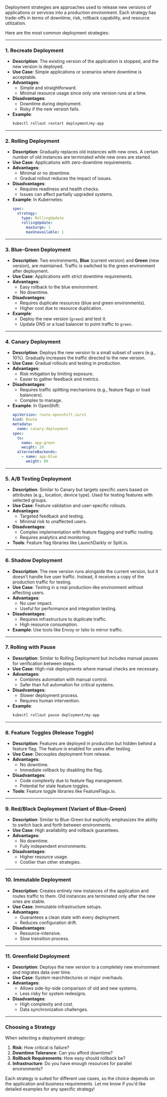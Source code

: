 Deployment strategies are approaches used to release new versions of applications or services into a production environment. Each strategy has trade-offs in terms of downtime, risk, rollback capability, and resource utilization.

Here are the most common deployment strategies:

---

### 1. **Recreate Deployment**

- **Description**: The existing version of the application is stopped, and the new version is deployed.
- **Use Case**: Simple applications or scenarios where downtime is acceptable.
- **Advantages**:
  - Simple and straightforward.
  - Minimal resource usage since only one version runs at a time.
- **Disadvantages**:
  - Downtime during deployment.
  - Risky if the new version fails.
- **Example**:
  ```bash
  kubectl rollout restart deployment/my-app
  ```

---

### 2. **Rolling Deployment**

- **Description**: Gradually replaces old instances with new ones. A certain number of old instances are terminated while new ones are started.
- **Use Case**: Applications with zero-downtime requirements.
- **Advantages**:
  - Minimal or no downtime.
  - Gradual rollout reduces the impact of issues.
- **Disadvantages**:
  - Requires readiness and health checks.
  - Issues can affect partially upgraded systems.
- **Example**:
  In Kubernetes:
  ```yaml
  spec:
    strategy:
      type: RollingUpdate
      rollingUpdate:
        maxSurge: 1
        maxUnavailable: 1
  ```

---

### 3. **Blue-Green Deployment**

- **Description**: Two environments, **Blue** (current version) and **Green** (new version), are maintained. Traffic is switched to the green environment after deployment.
- **Use Case**: Applications with strict downtime requirements.
- **Advantages**:
  - Easy rollback to the blue environment.
  - No downtime.
- **Disadvantages**:
  - Requires duplicate resources (blue and green environments).
  - Higher cost due to resource duplication.
- **Example**:
  - Deploy the new version (`green`) and test it.
  - Update DNS or a load balancer to point traffic to `green`.

---

### 4. **Canary Deployment**

- **Description**: Deploys the new version to a small subset of users (e.g., 10%). Gradually increases the traffic directed to the new version.
- **Use Case**: Gradual rollouts and testing in production.
- **Advantages**:
  - Risk mitigation by limiting exposure.
  - Easier to gather feedback and metrics.
- **Disadvantages**:
  - Requires traffic splitting mechanisms (e.g., feature flags or load balancers).
  - Complex to manage.
- **Example**:
  In OpenShift:
  ```yaml
  apiVersion: route.openshift.io/v1
  kind: Route
  metadata:
    name: canary-deployment
  spec:
    to:
      name: app-green
      weight: 20
    alternateBackends:
      - name: app-blue
        weight: 80
  ```

---

### 5. **A/B Testing Deployment**

- **Description**: Similar to Canary but targets specific users based on attributes (e.g., location, device type). Used for testing features with selected groups.
- **Use Case**: Feature validation and user-specific rollouts.
- **Advantages**:
  - Targeted feedback and testing.
  - Minimal risk to unaffected users.
- **Disadvantages**:
  - Complex implementation with feature flagging and traffic routing.
  - Requires analytics and monitoring.
- **Tools**: Feature flag libraries like LaunchDarkly or Split.io.

---

### 6. **Shadow Deployment**

- **Description**: The new version runs alongside the current version, but it doesn’t handle live user traffic. Instead, it receives a copy of the production traffic for testing.
- **Use Case**: Testing in a real production-like environment without affecting users.
- **Advantages**:
  - No user impact.
  - Useful for performance and integration testing.
- **Disadvantages**:
  - Requires infrastructure to duplicate traffic.
  - High resource consumption.
- **Example**:
  Use tools like Envoy or Istio to mirror traffic.

---

### 7. **Rolling with Pause**

- **Description**: Similar to Rolling Deployment but includes manual pauses for verification between steps.
- **Use Case**: High-risk deployments where manual checks are necessary.
- **Advantages**:
  - Combines automation with manual control.
  - Safer than full automation for critical systems.
- **Disadvantages**:
  - Slower deployment process.
  - Requires human intervention.
- **Example**:
  ```bash
  kubectl rollout pause deployment/my-app
  ```

---

### 8. **Feature Toggles (Release Toggle)**

- **Description**: Features are deployed in production but hidden behind a feature flag. The feature is enabled for users after testing.
- **Use Case**: Decouples deployment from release.
- **Advantages**:
  - No downtime.
  - Immediate rollback by disabling the flag.
- **Disadvantages**:
  - Code complexity due to feature flag management.
  - Potential for stale feature toggles.
- **Tools**: Feature toggle libraries like FeatureFlags.io.

---

### 9. **Red/Black Deployment (Variant of Blue-Green)**

- **Description**: Similar to Blue-Green but explicitly emphasizes the ability to switch back and forth between environments.
- **Use Case**: High availability and rollback guarantees.
- **Advantages**:
  - No downtime.
  - Fully independent environments.
- **Disadvantages**:
  - Higher resource usage.
  - Costlier than other strategies.

---

### 10. **Immutable Deployment**

- **Description**: Creates entirely new instances of the application and routes traffic to them. Old instances are terminated only after the new ones are stable.
- **Use Case**: Immutable infrastructure setups.
- **Advantages**:
  - Guarantees a clean state with every deployment.
  - Reduces configuration drift.
- **Disadvantages**:
  - Resource-intensive.
  - Slow transition process.

---

### 11. **Greenfield Deployment**

- **Description**: Deploys the new version to a completely new environment and migrates data over time.
- **Use Case**: System rearchitectures or major overhauls.
- **Advantages**:
  - Allows side-by-side comparison of old and new systems.
  - Less risky for system redesigns.
- **Disadvantages**:
  - High complexity and cost.
  - Data synchronization challenges.

---

### Choosing a Strategy

When selecting a deployment strategy:

1. **Risk**: How critical is failure?
2. **Downtime Tolerance**: Can you afford downtime?
3. **Rollback Requirements**: How easy should rollback be?
4. **Infrastructure**: Do you have enough resources for parallel environments?

Each strategy is suited for different use cases, so the choice depends on the application and business requirements. Let me know if you'd like detailed examples for any specific strategy!
